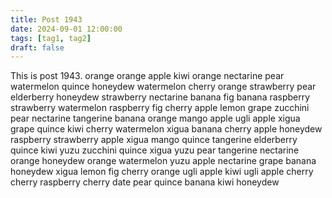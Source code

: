 ```yaml
---
title: Post 1943
date: 2024-09-01 12:00:00
tags: [tag1, tag2]
draft: false
---
```

This is post 1943.
orange
orange
apple
kiwi
orange
nectarine
pear
watermelon
quince
honeydew
watermelon
cherry
orange
strawberry
pear
elderberry
honeydew
strawberry
nectarine
banana
fig
banana
raspberry
strawberry
watermelon
raspberry
fig
cherry
apple
lemon
grape
zucchini
pear
nectarine
tangerine
banana
orange
mango
apple
ugli
apple
xigua
grape
quince
kiwi
cherry
watermelon
xigua
banana
cherry
apple
honeydew
raspberry
strawberry
apple
xigua
mango
quince
tangerine
elderberry
quince
kiwi
yuzu
zucchini
quince
xigua
yuzu
pear
tangerine
nectarine
orange
honeydew
orange
watermelon
yuzu
apple
nectarine
grape
banana
honeydew
xigua
lemon
fig
cherry
orange
ugli
apple
kiwi
ugli
apple
cherry
cherry
raspberry
cherry
date
pear
quince
banana
kiwi
honeydew
